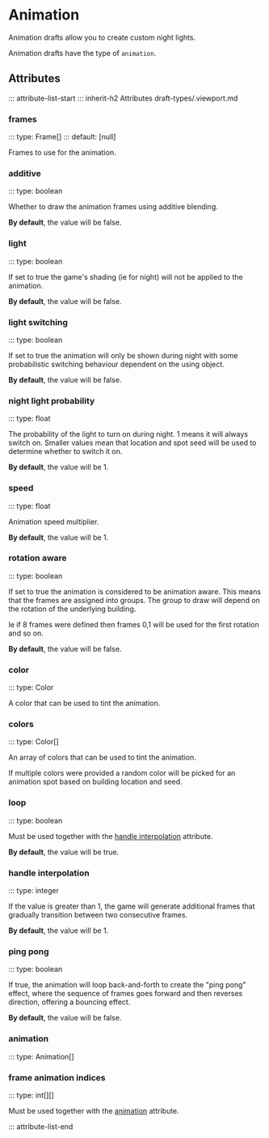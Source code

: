 # Animation

Animation drafts allow you to create custom night lights.

Animation drafts have the type of `animation`.

## Attributes
::: attribute-list-start
::: inherit-h2 Attributes draft-types/.viewport.md

### frames
::: type: Frame[]
::: default: [null]

Frames to use for the animation.

### additive
::: type: boolean

Whether to draw the animation frames using additive blending.

**By default**, the value will be false.

### light
::: type: boolean

If set to true the game's shading (ie for night) will not be applied to the animation.

**By default**, the value will be false.

### light switching
::: type: boolean

If set to true the animation will only be shown during night with some probabilistic
switching behaviour dependent on the using object.

**By default**, the value will be false.

### night light probability
::: type: float

The probability of the light to turn on during night.
1 means it will always switch on.
Smaller values mean that location and spot seed will be used to determine whether to switch it on.

**By default**, the value will be 1.

### speed
::: type: float

Animation speed multiplier.

**By default**, the value will be 1.

### rotation aware
::: type: boolean

If set to true the animation is considered to be animation aware.
This means that the frames are assigned into groups.
The group to draw will depend on the rotation of the underlying building.

Ie if 8 frames were defined then frames 0,1 will be used for the first rotation and so on.

**By default**, the value will be false.

### color
::: type: Color

A color that can be used to tint the animation.

### colors
::: type: Color[]

An array of colors that can be used to tint the animation.

If multiple colors were provided a random color will be picked for an animation spot
based on building location and seed.

### loop
::: type: boolean

Must be used together with the [handle interpolation](#handle_interpolation) attribute.

**By default**, the value will be true.

### handle interpolation
::: type: integer

If the value is greater than 1, the game will generate additional frames that gradually transition between two consecutive frames.

**By default**, the value will be 1.

### ping pong
::: type: boolean

If true, the animation will loop back-and-forth to create the "ping pong" effect, where the sequence of frames goes forward and then reverses direction, offering a bouncing effect.

**By default**, the value will be false.

### animation
::: type: Animation[]

### frame animation indices
::: type: int[][]

Must be used together with the [animation](#animation) attribute.

::: attribute-list-end
